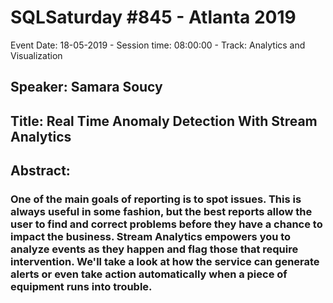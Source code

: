 # SQLSaturday #845 - Atlanta 2019
Event Date: 18-05-2019 - Session time: 08:00:00 - Track: Analytics and Visualization
## Speaker: Samara Soucy
## Title: Real Time Anomaly Detection With Stream Analytics
## Abstract:
### One of the main goals of reporting is to spot issues. This is always useful in some fashion, but the best reports allow the user to find and correct problems before they have a chance to impact the business. Stream Analytics empowers you to analyze events as they happen and flag those that require intervention. We'll take a look at how the service can generate alerts or even take action automatically when a piece of equipment runs into trouble.
